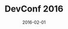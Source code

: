 ---
title: "DevConf 2016"
date: 2016-02-01
description:
tags:
- devconf
series:
-
categories:
- conference
---